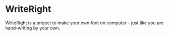 # WriteRight
WriteRight is a project to make your own font on computer - just like you are hand-writing by your own. 

